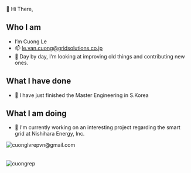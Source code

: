 👋 Hi There,

## Who I am
- I’m Cuong Le
- 📫 le.van.cuong@gridsolutions.co.jp
- 👀 Day by day, I’m looking at improving old things and contributing new ones.

## What I have done
- 🌱 I have just finished the Master Engineering in S.Korea
## What I am doing
- 🔭 I'm currently working on an interesting project regarding the smart grid at Nishihara Energy, Inc.

<!-- - 💞️ I’m looking to collaborate on ... -->
<!---
cuongrep/cuongrep is a ✨ special ✨ repository because its `README.md` (this file) appears on your GitHub profile.
You can click the Preview link to take a look at your changes.
--->
<div><img align="center" src="https://github-readme-stats.vercel.app/api/top-langs/?username=kanelv&layout=compact" alt="cuonglvrepvn@gmail.com" /></div>
<br />
<br />
<div><img align="center" src="https://github-readme-stats.vercel.app/api?username=cuongrep&show_icons=true&&count_private=true" alt="cuongrep" /></div>

